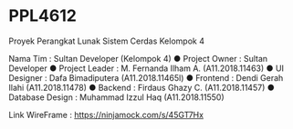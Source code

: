# PPL4612
Proyek Perangkat Lunak Sistem Cerdas Kelompok 4



Nama Tim : Sultan Developer (Kelompok 4)
●	Project Owner		: Sultan Developer
●	Project Leader	: M. Fernanda Ilham A. (A11.2018.11463)
●	UI Designer 		: Dafa Bimadiputera (A11.2018.11465l)
●	Frontend		    : Dendi Gerah Ilahi  (A11.2018.11478)
●	Backend		      : Firdaus Ghazy C. (A11.2018.11457)
●	Database Design	: Muhammad Izzul Haq (A11.2018.11550) 


Link WireFrame    : https://ninjamock.com/s/45GT7Hx

